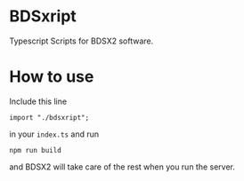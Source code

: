 # BDSxript
Typescript Scripts for BDSX2 software.

# How to use
Include this line 

```
import "./bdsxript";
```
in your `index.ts` and run

```
npm run build
```
and BDSX2 will take care of the rest when you run the server.